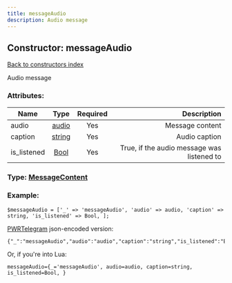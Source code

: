 ```yaml
---
title: messageAudio
description: Audio message
---
```

## Constructor: messageAudio  
[Back to constructors index](index.md)



Audio message

### Attributes:

| Name     |    Type       | Required | Description |
|----------|:-------------:|:--------:|------------:|
|audio|[audio](../types/audio.md) | Yes|Message content|
|caption|[string](../types/string.md) | Yes|Audio caption|
|is\_listened|[Bool](../types/Bool.md) | Yes|True, if the audio message was listened to|



### Type: [MessageContent](../types/MessageContent.md)


### Example:

```
$messageAudio = ['_' => 'messageAudio', 'audio' => audio, 'caption' => string, 'is_listened' => Bool, ];
```  

[PWRTelegram](https://pwrtelegram.xyz) json-encoded version:

```
{"_":"messageAudio","audio":"audio","caption":"string","is_listened":"Bool"}
```


Or, if you're into Lua:  


```
messageAudio={_='messageAudio', audio=audio, caption=string, is_listened=Bool, }

```


